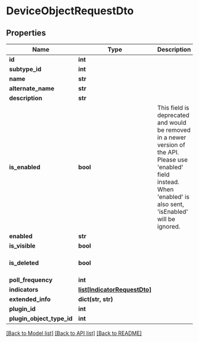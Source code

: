 # DeviceObjectRequestDto

## Properties
Name | Type | Description | Notes
------------ | ------------- | ------------- | -------------
**id** | **int** |  | [optional] 
**subtype_id** | **int** |  | [optional] 
**name** | **str** |  | 
**alternate_name** | **str** |  | [optional] 
**description** | **str** |  | 
**is_enabled** | **bool** | This field is deprecated and would be removed in a newer version of the API. Please use &#x27;enabled&#x27; field instead. When &#x27;enabled&#x27; is also sent, &#x27;isEnabled&#x27; will be ignored. | [optional] 
**enabled** | **str** |  | [optional] 
**is_visible** | **bool** |  | [optional] 
**is_deleted** | **bool** |  | [optional] [default to False]
**poll_frequency** | **int** |  | 
**indicators** | [**list[IndicatorRequestDto]**](IndicatorRequestDto.md) |  | [optional] 
**extended_info** | **dict(str, str)** |  | [optional] 
**plugin_id** | **int** |  | 
**plugin_object_type_id** | **int** |  | 

[[Back to Model list]](../README.md#documentation-for-models) [[Back to API list]](../README.md#documentation-for-api-endpoints) [[Back to README]](../README.md)

